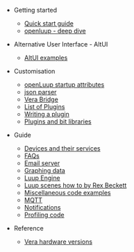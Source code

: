 - Getting started

  - [Quick start guide](quick-start-guide.md)
  - [openluup - deep dive](openluup.md)

- Alternative User Interface - AltUI

  - [AltUI examples](altui-examples-1.md)

- Customisation

  - [openLuup startup attributes](openLuup-startup-code.md)
  - [json parser](openluup-and-json.md)
  - [Vera Bridge](vera-bridge-plugin.md)
  - [List of Plugins](plugins-list.md)
  - [Writing a plugin](writing-a-plugin.md)
  - [Plugins and bit libraries](plugins-and-bit-libraries.md)

- Guide

  - [Devices and their services](devices-and-services.md)
  - [FAQs](vera-and-openLuup-faqs.md)
  - [Email server](openluup-and-email.md)
  - [Graphing data](graphing-data.md)
  - [Luup Engine](luup-engine.md)
  - [Luup scenes how to by Rex Beckett](rex-beckett-posts.md)
  - [Miscellaneous code examples](miscellaneous-code-examples.md)
  - [MQTT](mqtt.md)
  - [Notifications](notifications.md)
  - [Profiling code](profiling-code.md)

- Reference
  - [Vera hardware versions](vera-versions.md)
